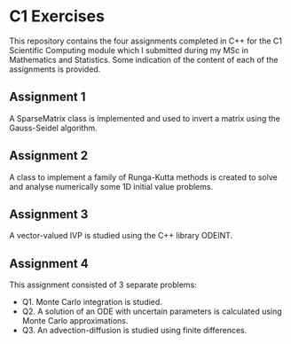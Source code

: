 # C1 Exercises

This repository contains the four assignments completed in C++ for the C1 Scientific Computing module which I submitted during my MSc in Mathematics and Statistics. Some indication of the content of each of the assignments is provided.

## Assignment 1
A SparseMatrix class is implemented and used to invert a matrix using the Gauss-Seidel algorithm.

## Assignment 2
A class to implement a family of Runga-Kutta methods is created to solve and analyse numerically some 1D initial value problems. 

## Assignment 3
A vector-valued IVP is studied using the C++ library ODEINT.

## Assignment 4
This assignment consisted of 3 separate problems:
* Q1. Monte Carlo integration is studied.
* Q2. A solution of an ODE with uncertain parameters is calculated using Monte Carlo approximations.
* Q3. An advection-diffusion is studied using finite differences.  

